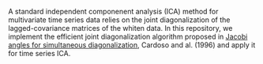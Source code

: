 A standard independent componenent analysis (ICA) method for multivariate time series data relies on the joint diagonalization of the lagged-covariance matrices of the whiten data. In this repository, we implement the efficient joint diagonalization algorithm proposed in [Jacobi angles for simultaneous diagonalization](https://www.researchgate.net/publication/277295728_Jacobi_Angles_For_Simultaneous_Diagonalization), Cardoso and al. (1996) and apply it for time series ICA.
